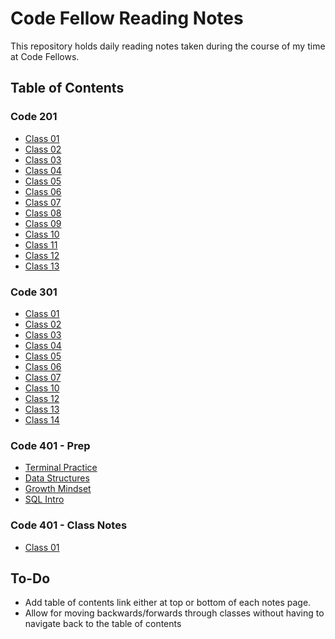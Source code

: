 # Code Fellow Reading Notes

This repository holds daily reading notes taken during the course of my time at Code Fellows.

## Table of Contents
### Code 201
- [Class 01](code201/class-01.md)
- [Class 02](code201/class-02.md)
- [Class 03](code201/class-03.md)
- [Class 04](code201/class-04.md)
- [Class 05](code201/class-05.md)
- [Class 06](code201/class-06.md)
- [Class 07](code201/class-07.md)
- [Class 08](code201/class-08.md)
- [Class 09](code201/class-09.md)
- [Class 10](code201/class-10.md)
- [Class 11](code201/class-11.md)
- [Class 12](code201/class-12.md)
- [Class 13](code201/class-13.md)  

### Code 301
- [Class 01](code301/class-01.md)
- [Class 02](code301/class-02.md)
- [Class 03](code301/class-03.md)
- [Class 04](code301/class-04.md)
- [Class 05](code301/class-05.md)
- [Class 06](code301/class-06.md)
- [Class 07](code301/class-07.md)
- [Class 10](code301/class-10.md)
- [Class 12](code301/class-12.md)
- [Class 13](code301/class-13.md)
- [Class 14](code301/class-14.md)

### Code 401 - Prep
- [Terminal Practice](code401/prep/terminal-practice.md)
- [Data Structures](code401/prep/data-structures.md)
- [Growth Mindset](code401/prep/growth-mindset.md)
- [SQL Intro](code401/prep/sql-intro.md)

### Code 401 - Class Notes
- [Class 01](code401/class-01.md)

## To-Do
- Add table of contents link either at top or bottom of each notes page.
- Allow for moving backwards/forwards through classes without having to navigate back to the table of contents